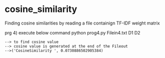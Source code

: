 # cosine_similarity
Finding cosine similarities by reading a file containign TF-IDF weight matrix

prg 4)  execute below command
	python prog4.py Filein4.txt D1 D2

	--> to find cosine value
	--> cosine value is generated at the end of the Fileout 
	-->('CosineSimilarity ', 0.0730886502905384)
